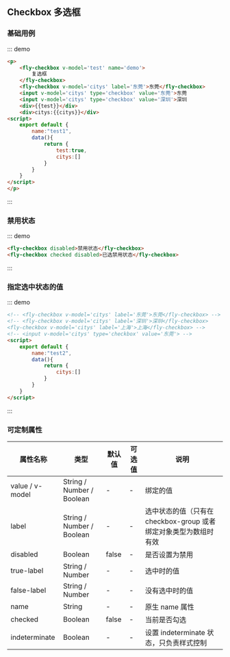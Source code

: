 ## Checkbox 多选框

### 基础用例
::: demo
```html
<p>
    <fly-checkbox v-model='test' name='demo'>
        复选框
    </fly-checkbox>
    <fly-checkbox v-model='citys' label='东莞'>东莞</fly-checkbox>
    <input v-model='citys' type='checkbox' value='东莞'>东莞
    <input v-model='citys' type='checkbox' value='深圳'>深圳
    <div>{{test}}</div>
    <div>citys:{{citys}}</div>
<script>
    export default {
        name:"test1",
        data(){
            return {
                test:true,
                citys:[]
            }
        }
    }
</script>
</p>
```
:::

### 禁用状态
::: demo 
```html
<fly-checkbox disabled>禁用状态</fly-checkbox>
<fly-checkbox checked disabled>已选禁用状态</fly-checkbox>
```
:::

### 指定选中状态的值
::: demo
```html
<!-- <fly-checkbox v-model='citys' label='东莞'>东莞</fly-checkbox> -->
<!-- <fly-checkbox v-model='citys' label='深圳'>深圳</fly-checkbox>
<fly-checkbox v-model='citys' label='上海'>上海</fly-checkbox> -->
<!-- <input v-model='citys' type='checkbox' value='东莞'> -->
<script>
    export default {
        name:"test2",
        data(){
            return {
                citys:[]
            }
        }
    }
</script>
```
:::


### 可定制属性

属性名称 | 类型 | 默认值  | 可选值  | 说明  |
---------|----------|---------|---------|--------|
value / v-model | String / Number / Boolean | - | - | 绑定的值
label | String / Number / Boolean  | - | - | 选中状态的值（只有在checkbox-group 或者绑定对象类型为数组时有效  |
disabled | Boolean | false  | - | 是否设置为禁用  |
true-label | String / Number | -  | - | 选中时的值  |
false-label  |  String / Number  | -  | -  | 没有选中时的值  |
name  |  String  | -  | -  | 原生 name 属性  |
checked  |  Boolean  | false  | -  | 当前是否勾选
indeterminate | Boolean | - | - | 设置 indeterminate 状态，只负责样式控制 |  

